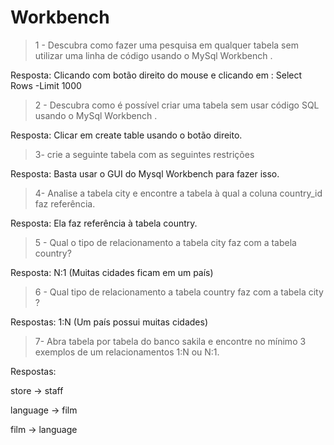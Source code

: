 # Workbench

> 1 - Descubra como fazer uma pesquisa em qualquer tabela sem utilizar uma linha de código usando o MySql Workbench .

Resposta: Clicando com botão direito do mouse e clicando em : Select Rows -Limit 1000

> 2 -  Descubra como é possível criar uma tabela sem usar código SQL usando o MySql Workbench .

Resposta: Clicar em create table usando o botão direito.

> 3- crie a seguinte tabela com as seguintes restrições

Resposta: Basta usar o GUI do Mysql Workbench para fazer isso.

> 4- Analise a tabela city e encontre a tabela à qual a coluna country_id faz referência.

Resposta: Ela faz referência à tabela country.

> 5 - Qual o tipo de relacionamento a tabela city faz com a  tabela country?

Resposta: N:1 (Muitas cidades ficam em um país)

> 6 - Qual tipo de relacionamento a tabela country faz com a tabela city ?

Respostas: 1:N (Um país possui muitas cidades)

> 7- Abra tabela por tabela do banco sakila e encontre no mínimo 3 exemplos de um relacionamentos 1:N ou N:1.

Respostas: 

store -> staff

language -> film

film -> language

